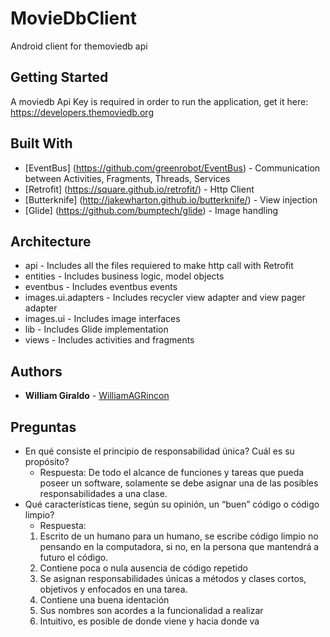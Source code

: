 # MovieDbClient

Android client for themoviedb api

## Getting Started

A moviedb Api Key is required in order to run the application, get it here: https://developers.themoviedb.org

## Built With

* [EventBus] (https://github.com/greenrobot/EventBus) - Communication between Activities, Fragments, Threads, Services
* [Retrofit] (https://square.github.io/retrofit/) - Http Client
* [Butterknife] (http://jakewharton.github.io/butterknife/) - View injection
* [Glide] (https://github.com/bumptech/glide) - Image handling

## Architecture
* api - Includes all the files requiered to make http call with Retrofit
* entities - Includes business logic, model objects
* eventbus - Includes eventbus events 
* images.ui.adapters - Includes recycler view adapter and view pager adapter
* images.ui - Includes image interfaces
* lib - Includes Glide implementation
* views - Includes activities and fragments

## Authors

* **William Giraldo** - [WilliamAGRincon](https://github.com/WilliamAGRincon)

## Preguntas
* En qué consiste el principio de responsabilidad única? Cuál es su propósito?
  - Respuesta: De todo el alcance de funciones y tareas que pueda poseer un software, solamente se debe asignar una de las posibles           responsabilidades a una clase.
* Qué características tiene, según su opinión, un “buen” código o código limpio?
  - Respuesta: 
  1) Escrito de un humano para un humano, se escribe código limpio no pensando en la computadora, si no, en la persona que mantendrá a      futuro el código.
  2) Contiene poca o nula ausencia de código repetido
  3) Se asignan responsabilidades únicas a métodos y clases cortos, objetivos y enfocados en una tarea.
  4) Contiene una buena identación
  5) Sus nombres son acordes a la funcionalidad a realizar
  6) Intuitivo, es posible de donde viene y hacia donde va

